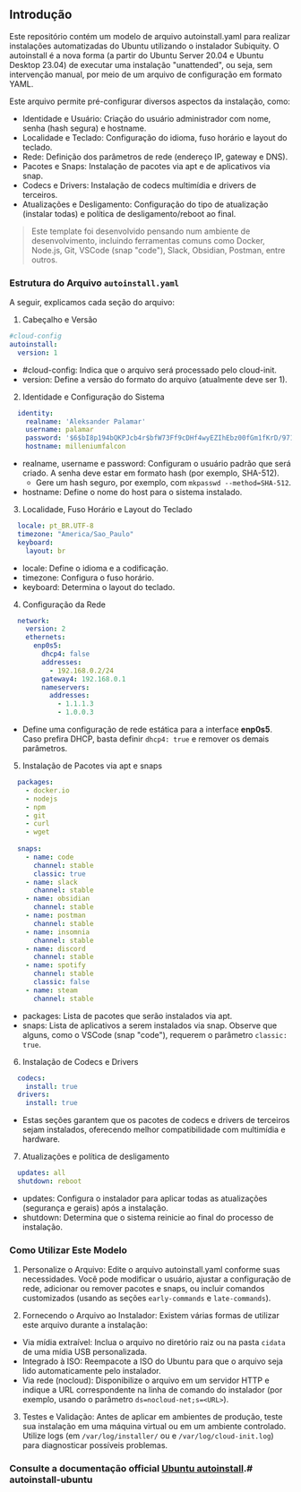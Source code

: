 ## Introdução

Este repositório contém um modelo de arquivo autoinstall.yaml para realizar instalações automatizadas do Ubuntu utilizando o instalador Subiquity. O autoinstall é a nova forma (a partir do Ubuntu Server 20.04 e Ubuntu Desktop 23.04) de executar uma instalação "unattended", ou seja, sem intervenção manual, por meio de um arquivo de configuração em formato YAML.

Este arquivo permite pré-configurar diversos aspectos da instalação, como:
- Identidade e Usuário: Criação do usuário administrador com nome, senha (hash segura) e hostname.
- Localidade e Teclado: Configuração do idioma, fuso horário e layout do teclado.
- Rede: Definição dos parâmetros de rede (endereço IP, gateway e DNS).
- Pacotes e Snaps: Instalação de pacotes via apt e de aplicativos via snap.
- Codecs e Drivers: Instalação de codecs multimídia e drivers de terceiros.
- Atualizações e Desligamento: Configuração do tipo de atualização (instalar todas) e política de desligamento/reboot ao final.

> Este template foi desenvolvido pensando num ambiente de desenvolvimento, incluindo ferramentas comuns como Docker, Node.js, Git, VSCode (snap "code"), Slack, Obsidian, Postman, entre outros.

### Estrutura do Arquivo `autoinstall.yaml`

A seguir, explicamos cada seção do arquivo:

1. Cabeçalho e Versão

```yaml
#cloud-config
autoinstall:
  version: 1
```
- #cloud-config: Indica que o arquivo será processado pelo cloud-init.
- version: Define a versão do formato do arquivo (atualmente deve ser 1).

2. Identidade e Configuração do Sistema

```yaml
  identity:
    realname: 'Aleksander Palamar'
    username: palamar
    password: '$6$bI8p194bQKPJcb4r$bfW73Ff9cDHf4wyEZIhEbz00fGm1fKrD/971QQBnU225gpxifAKmrYafhN/c.aMuJhuHPvHqZO3NYw1oB/PtD/' # Gere um hash seguro, por exemplo, com mkpasswd --method=SHA-512
    hostname: milleniumfalcon
```
- realname, username e password: Configuram o usuário padrão que será criado. A senha deve estar em formato hash (por exemplo, SHA-512).
  - Gere um hash seguro, por exemplo, com `mkpasswd --method=SHA-512`.	
- hostname: Define o nome do host para o sistema instalado.

3. Localidade, Fuso Horário e Layout do Teclado

```yaml
  locale: pt_BR.UTF-8
  timezone: "America/Sao_Paulo"
  keyboard:
    layout: br
```
- locale: Define o idioma e a codificação.
- timezone: Configura o fuso horário.
- keyboard: Determina o layout do teclado.

4. Configuração da Rede

```yaml
  network:
    version: 2
    ethernets:
      enp0s5:
        dhcp4: false
        addresses:
          - 192.168.0.2/24
        gateway4: 192.168.0.1
        nameservers:
          addresses:
            - 1.1.1.3
            - 1.0.0.3
```
- Define uma configuração de rede estática para a interface **enp0s5**. Caso prefira DHCP, basta definir `dhcp4: true` e remover os demais parâmetros.

5. Instalação de Pacotes via apt e snaps

```yaml
  packages:
    - docker.io
    - nodejs
    - npm
    - git
    - curl
    - wget
  
  snaps:
    - name: code
      channel: stable
      classic: true
    - name: slack
      channel: stable
    - name: obsidian
      channel: stable
    - name: postman
      channel: stable
    - name: insomnia
      channel: stable
    - name: discord
      channel: stable
    - name: spotify
      channel: stable
      classic: false
    - name: steam
      channel: stable
```
- packages: Lista de pacotes que serão instalados via apt.
- snaps: Lista de aplicativos a serem instalados via snap. Observe que alguns, como o VSCode (snap "code"), requerem o parâmetro `classic: true`.

6. Instalação de Codecs e Drivers

```yaml
  codecs:
    install: true
  drivers:
    install: true
```
- Estas seções garantem que os pacotes de codecs e drivers de terceiros sejam instalados, oferecendo melhor compatibilidade com multimídia e hardware.

7. Atualizações e política de desligamento

```yaml
  updates: all
  shutdown: reboot
```
- updates: Configura o instalador para aplicar todas as atualizações (segurança e gerais) após a instalação.
- shutdown: Determina que o sistema reinicie ao final do processo de instalação.

### Como Utilizar Este Modelo

1. Personalize o Arquivo:
Edite o arquivo autoinstall.yaml conforme suas necessidades. Você pode modificar o usuário, ajustar a configuração de rede, adicionar ou remover pacotes e snaps, ou incluir comandos customizados (usando as seções `early-commands` e `late-commands`).

2. Fornecendo o Arquivo ao Instalador:
Existem várias formas de utilizar este arquivo durante a instalação:

- Via mídia extraível: Inclua o arquivo no diretório raiz ou na pasta `cidata` de uma mídia USB personalizada.
- Integrado à ISO: Reempacote a ISO do Ubuntu para que o arquivo seja lido automaticamente pelo instalador.
- Via rede (nocloud): Disponibilize o arquivo em um servidor HTTP e indique a URL correspondente na linha de comando do instalador (por exemplo, usando o parâmetro `ds=nocloud-net;s=<URL>`).

3. Testes e Validação:
Antes de aplicar em ambientes de produção, teste sua instalação em uma máquina virtual ou em um ambiente controlado. Utilize logs (em `/var/log/installer/` ou e `/var/log/cloud-init.log`) para diagnosticar possíveis problemas.

### Consulte a documentação official [Ubuntu autoinstall](https://canonical-subiquity.readthedocs-hosted.com/en/latest/reference/autoinstall-reference.html).# autoinstall-ubuntu
